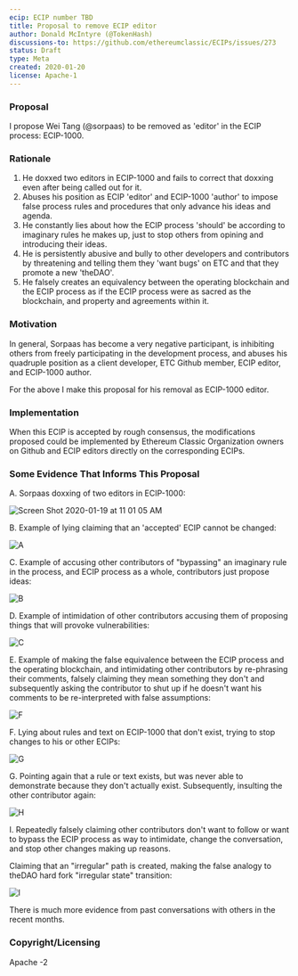 ```yaml
---
ecip: ECIP number TBD
title: Proposal to remove ECIP editor
author: Donald McIntyre (@TokenHash)
discussions-to: https://github.com/ethereumclassic/ECIPs/issues/273
status: Draft
type: Meta
created: 2020-01-20
license: Apache-1
---
```


### Proposal

I propose Wei Tang (@sorpaas) to be removed as 'editor' in the ECIP process: ECIP-1000.

### Rationale

1. He doxxed two editors in ECIP-1000 and fails to correct that doxxing even after being called out for it.
2. Abuses his position as ECIP 'editor' and ECIP-1000 'author' to impose false process rules and procedures that only advance his ideas and agenda.
3. He constantly lies about how the ECIP process 'should' be according to imaginary rules he makes up, just to stop others from opining and introducing their ideas.
4. He is persistently abusive and bully to other developers and contributors by threatening and telling them they 'want bugs' on ETC and that they promote a new 'theDAO'.
5. He falsely creates an equivalency between the operating blockchain and the ECIP process as if the ECIP process were as sacred as the blockchain, and property and agreements within it.

### Motivation

In general, Sorpaas has become a very negative participant, is inhibiting others from freely participating in the development process, and abuses his quadruple position as a client developer, ETC Github member, ECIP editor, and ECIP-1000 author.

For the above I make this proposal for his removal as ECIP-1000 editor.

### Implementation

When this ECIP is accepted by rough consensus, the modifications proposed could be implemented by Ethereum Classic Organization owners on Github and ECIP editors directly on the corresponding ECIPs.

### Some Evidence That Informs This Proposal

A. Sorpaas doxxing of two editors in ECIP-1000:

![Screen Shot 2020-01-19 at 11 01 05 AM](https://user-images.githubusercontent.com/29529586/72753069-1fe2d200-3b81-11ea-8a77-b69f1296639d.png)

B. Example of lying claiming that an 'accepted' ECIP cannot be changed:

![A](https://user-images.githubusercontent.com/29529586/72753234-8ff15800-3b81-11ea-9d81-519f8be592a3.png)

C. Example of accusing other contributors of "bypassing" an imaginary rule in the process, and ECIP process as a whole, contributors just propose ideas:

![B](https://user-images.githubusercontent.com/29529586/72753313-de9ef200-3b81-11ea-9830-037735e28de0.png)

D. Example of intimidation of other contributors accusing them of proposing things that will provoke vulnerabilities:

![C](https://user-images.githubusercontent.com/29529586/72753604-946a4080-3b82-11ea-95af-f37eaadf1a4f.png)

E. Example of making the false equivalence between the ECIP process and the operating blockchain, and intimidating other contributors by re-phrasing their comments, falsely claiming they mean something they don't and subsequently asking the contributor to shut up if he doesn't want his comments to be re-interpreted with false assumptions:

![F](https://user-images.githubusercontent.com/29529586/72754188-5a01a300-3b84-11ea-9576-d6fcd44ececc.png)
  
F. Lying about rules and text on ECIP-1000 that don't exist, trying to stop changes to his or other ECIPs:

![G](https://user-images.githubusercontent.com/29529586/72754356-c8466580-3b84-11ea-9b02-609f1b12414b.png)

G. Pointing again that a rule or text exists, but was never able to demonstrate because they don't actually exist. Subsequently, insulting the other contributor again:

![H](https://user-images.githubusercontent.com/29529586/72754495-3559fb00-3b85-11ea-9b44-9c59008dfb59.png)

I. Repeatedly falsely claiming other contributors don't want to follow or want to bypass the ECIP process as way to intimidate, change the conversation, and stop other changes making up reasons. 

Claiming that an "irregular" path is created, making the false analogy to theDAO hard fork "irregular state" transition:

![I](https://user-images.githubusercontent.com/29529586/72754762-fb3d2900-3b85-11ea-92ba-297956990eb6.png)
 
There is much more evidence from past conversations with others in the recent months.

### Copyright/Licensing

Apache -2
